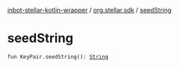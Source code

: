 [inbot-stellar-kotlin-wrapper](../index.md) / [org.stellar.sdk](index.md) / [seedString](./seed-string.md)

# seedString

`fun KeyPair.seedString(): `[`String`](https://kotlinlang.org/api/latest/jvm/stdlib/kotlin/-string/index.html)